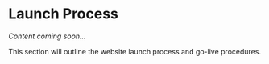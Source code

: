 # Launch Process

*Content coming soon...*

This section will outline the website launch process and go-live procedures.
